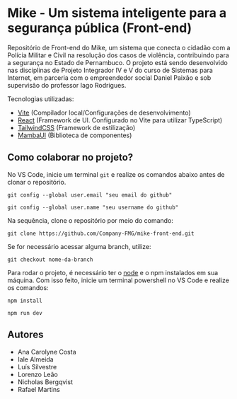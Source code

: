 # Mike - Um sistema inteligente para a segurança pública (Front-end)

Repositório de Front-end do Mike, um sistema que conecta o cidadão com a Polícia Militar e Civil na resolução dos casos de violência, contribuindo para a segurança no Estado de Pernambuco. O projeto está sendo desenvolvido nas disciplinas de Projeto Integrador IV e V do curso de Sistemas para Internet, em parceria com o empreendedor social Daniel Paixão e sob supervisão do professor Iago Rodrigues.

Tecnologias utilizadas:

- [Vite](https://vitejs.dev) (Compilador local/Configurações de desenvolvimento)
- [React](https://react.dev) (Framework de UI. Configurado no Vite para utilizar TypeScript)
- [TailwindCSS](https://tailwindcss.com) (Framework de estilização)
- [MambaUI](https://mambaui.com) (Biblioteca de componentes)

## Como colaborar no projeto?

No VS Code, inicie um terminal `git` e realize os comandos abaixo antes de clonar o repositório.

```git
git config --global user.email "seu email do github"
```
```git
git config --global user.name "seu username do github"
```
Na sequência, clone o repositório por meio do comando:

```git
git clone https://github.com/Company-FMG/mike-front-end.git
```
Se for necessário acessar alguma branch, utilize:
```git
git checkout nome-da-branch
```

Para rodar o projeto, é necessário ter o [node](https://nodejs.org/en) e o npm instalados em sua máquina. 
Com isso feito, inicie um terminal powershell no VS Code e realize os comandos:

```npm
npm install
```
```npm
npm run dev
```

## Autores

- Ana Carolyne Costa
- Iale Almeida
- Luís Silvestre
- Lorenzo Leão
- Nicholas Bergqvist
- Rafael Martins

